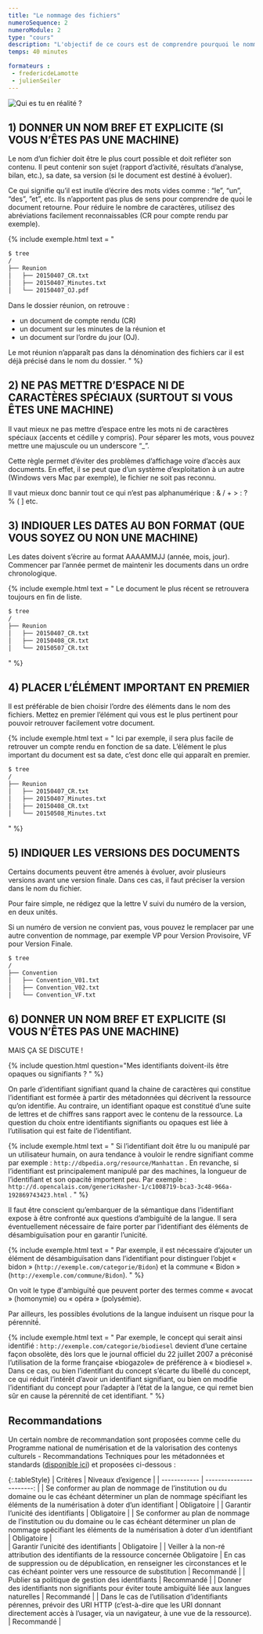 ```yaml
---
title: "Le nommage des fichiers"
numeroSequence: 2
numeroModule: 2
type: "cours"
description: "L'objectif de ce cours est de comprendre pourquoi le nommage des fichiers est si important et des pistes pour mieux nommer ses fichiers."
temps: 40 minutes

formateurs : 
 - fredericdeLamotte
 - julienSeiler
---
```


![Qui es tu en réalité ?](http://www.lebonquizz.com/media/ce-test-te-montrera-qui-tu-es-en-r-alit/0cab34aa-ab53-411a-8545-971732440128_560_420.jpg)

## 1) DONNER UN NOM BREF ET EXPLICITE (SI VOUS N’ÊTES PAS UNE MACHINE)

Le nom d’un fichier doit être le plus court possible et doit refléter son contenu. Il peut contenir son sujet (rapport d’activité, résultats d’analyse, bilan, etc.), sa date, sa version (si le document est destiné à évoluer).

Ce qui signifie qu’il est inutile d’écrire des mots vides comme : “le”, “un”, “des”, ”et”, etc. Ils n’apportent pas plus de sens pour comprendre de quoi le document retourne.
Pour réduire le nombre de caractères, utilisez des abréviations facilement reconnaissables (CR pour compte rendu par exemple).

{% include exemple.html 
text = "

``` bash
$ tree
/
├── Reunion
│   ├── 20150407_CR.txt
│   ├── 20150407_Minutes.txt
│   └── 20150407_OJ.pdf
```

Dans le dossier réunion, on retrouve :

- un document de compte rendu (CR)
- un document sur les minutes de la réunion et
- un document sur l’ordre du jour (OJ).

Le mot réunion n’apparaît pas dans la dénomination des fichiers car il est déjà précisé dans le nom du dossier.
" %}


## 2) NE PAS METTRE D’ESPACE NI DE CARACTÈRES SPÉCIAUX (SURTOUT SI VOUS ÊTES UNE MACHINE)

Il vaut mieux ne pas mettre d’espace entre les mots ni de caractères spéciaux (accents et cédille y compris). Pour séparer les mots, vous pouvez mettre une majuscule ou un underscore “_”.

Cette règle permet d’éviter des problèmes d’affichage voire d’accès aux documents.
En effet, il se peut que d’un système d’exploitation à un autre (Windows vers Mac par exemple), le fichier ne soit pas reconnu.

Il vaut mieux donc bannir tout ce qui n’est pas alphanumérique : & / + > : ? % ( ] etc.

## 3) INDIQUER LES DATES AU BON FORMAT (QUE VOUS SOYEZ OU NON UNE MACHINE)

Les dates doivent s’écrire au format AAAAMMJJ (année, mois, jour).
Commencer par l’année permet de maintenir les documents dans un ordre chronologique.

{% include exemple.html 
text = "
Le document le plus récent se retrouvera toujours en fin de liste.

``` bash
$ tree
/
├── Reunion
│   ├── 20150407_CR.txt
│   ├── 20150408_CR.txt
│   └── 20150507_CR.txt
```
" %}

## 4) PLACER L’ÉLÉMENT IMPORTANT EN PREMIER

Il est préférable de bien choisir l’ordre des éléments dans le nom des fichiers. Mettez en premier l’élément qui vous est le plus pertinent pour pouvoir retrouver facilement votre document.

{% include exemple.html 
text = "
Ici par exemple, il sera plus facile de retrouver un compte rendu en fonction de sa date. L’élément le plus important du document est sa date, c’est donc elle qui apparaît en premier.

``` bash
$ tree
/
├── Reunion
│   ├── 20150407_CR.txt
│   ├── 20150407_Minutes.txt
│   ├── 20150408_CR.txt
│   └── 20150508_Minutes.txt
```
" %}

## 5) INDIQUER LES VERSIONS DES DOCUMENTS

Certains documents peuvent être amenés à évoluer, avoir plusieurs versions avant une version finale. Dans ces cas, il faut préciser la version dans le nom du fichier.

Pour faire simple, ne rédigez que la lettre V suivi du numéro de la version, en deux unités.

Si un numéro de version ne convient pas, vous pouvez le remplacer par une autre convention de nommage, par exemple VP pour Version Provisoire, VF pour Version Finale.

``` bash
$ tree
/
├── Convention
│   ├── Convention_V01.txt
│   ├── Convention_V02.txt
│   └── Convention_VF.txt
```

## 6) DONNER UN NOM BREF ET EXPLICITE (SI VOUS N’ÊTES PAS UNE MACHINE)

MAIS ÇA SE DISCUTE  !

{% include question.html
question="Mes identifiants doivent-ils être opaques ou signifiants ? " 
%}

On parle d’identifiant signifiant quand la chaine de caractères qui constitue l’identifiant est formée à partir des métadonnées qui décrivent la ressource qu’on identifie.
Au contraire, un identifiant opaque est constitué d’une suite de lettres et de chiffres sans rapport avec le contenu de la ressource. 
La question du choix entre identifiants signifiants ou opaques est liée à l’utilisation qui est faite de l’identifiant. 

{% include exemple.html 
text = "
Si l’identifiant doit être lu ou manipulé par un utilisateur humain, on aura tendance à vouloir le rendre signifiant comme par exemple : `http://dbpedia.org/resource/Manhattan` .
En revanche, si l’identifiant est principalement manipulé par des machines, la longueur de l’identifiant et son opacité importent peu. Par exemple : `http://d.opencalais.com/genericHasher-1/c1008719-bca3-3c48-966a-192869743423.html` . 
" %}

Il faut être conscient qu’embarquer de la sémantique dans l’identifiant expose à être confronté aux questions d’ambiguïté de la langue. Il sera éventuellement nécessaire de faire porter par l’identifiant des éléments de désambiguïsation pour en garantir l’unicité.

{% include exemple.html 
text = "
Par exemple, il est nécessaire d’ajouter un élément de désambiguïsation dans l’identifiant pour distinguer l’objet « bidon » (`http://exemple.com/categorie/Bidon`) et la commune « Bidon » (`http://exemple.com/commune/Bidon`).
" %}

On voit le type ̈d'ambiguïté́ que peuvent porter des termes comme « avocat » (homonymie) ou « opéra » (polysémie).

Par ailleurs, les possibles évolutions de la langue induisent un risque pour la pérennité́.

{% include exemple.html 
text = "
Par exemple, le concept qui serait ainsi identifié : `http://exemple.com/categorie/biodiesel` devient d’une certaine façon obsolète, dès lors que le journal officiel du 22 juillet 2007 a préconisé l’utilisation de la forme française «biogazole» de préférence à « biodiesel ». Dans ce cas, ou bien l’identifiant du concept s’écarte du libellé du concept, ce qui réduit l’intérêt d’avoir un identifiant signifiant, ou bien on modifie l’identifiant du concept pour l’adapter à l’état de la langue, ce qui remet bien sûr en cause la pérennité́ de cet identifiant.
" %}

## Recommandations

Un certain nombre de recommandation sont proposées comme celle du Programme national de numérisation et de la valorisation des contenys culturels - Recommandations Techniques pour les métadonnées et standards ([disponible ici](https://www.culture.gouv.fr/Media/Thematiques/Innovation-numerique/Folder/Livrables-GT-Numerisation/Recommandations-techniques-pour-les-metadonnees-et-standards)) et proposées ci-dessous :

{:.tableStyle}
| Critères     |     Niveaux d’exigence   |
| ------------ | -----------------------: |
| Se conformer au plan de nommage de l’institution ou du domaine ou le cas échéant déterminer un plan de nommage spécifiant les éléments de la numérisation à doter d’un identifiant    |        Obligatoire        |
| Garantir l’unicité des identifiants        |        Obligatoire        |
| Se conformer au plan de nommage de l’institution ou du domaine ou le cas échéant déterminer un plan de nommage spécifiant les éléments de la numérisation à doter d’un identifiant      |        Obligatoire        |  
| Garantir l’unicité des identifiants | Obligatoire |
| Veiller à la non-ré attribution des identifiants de la ressource concernée Obligatoire
| En cas de suppression ou de dépublication, en renseigner les circonstances et le cas échéant pointer vers une ressource de substitution | Recommandé |
| Publier sa politique de gestion des identifiants | Recommandé |
| Donner des identifiants non signifiants pour éviter toute ambiguïté liée aux langues naturelles | Recommandé |
| Dans le cas de l’utilisation d’identifiants pérennes, prévoir des URI HTTP (c’est-à-dire que les URI donnant directement accès à l’usager, via un navigateur, à une vue de la ressource). | Recommandé |